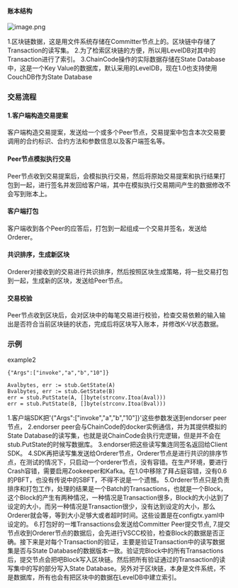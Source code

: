  #### 账本结构
![image.png](http://upload-images.jianshu.io/upload_images/4264722-91e2bc06843cc540.png?imageMogr2/auto-orient/strip%7CimageView2/2/w/1240)

1.区块链数据，这是用文件系统存储在Committer节点上的。区块链中存储了Transaction的读写集。
2.为了检索区块链的方便，所以用LevelDB对其中的Transaction进行了索引。
3.ChainCode操作的实际数据存储在State Database中，这是一个Key Value的数据库，默认采用的LevelDB，现在1.0也支持使用CouchDB作为State Database
### 交易流程
#### 1.客户端构造交易提案
客户端构造交易提案，发送给一个或多个Peer节点，交易提案中包含本次交易要调用的合约标识、合约方法和参数信息以及客户端签名等。
 #### Peer节点模拟执行交易
Peer节点收到交易提案后，会模拟执行交易，然后将原始交易提案和执行结果打包到一起，进行签名并发回给客户端，其中在模拟执行交易期间产生的数据修改不会写到账本上。

#### 客户端打包
客户端收到各个Peer的应答后，打包到一起组成一个交易并签名，发送给Orderer。
#### 共识排序，生成新区块
Orderer对接收到的交易进行共识排序，然后按照区块生成策略，将一批交易打包到一起，生成新的区块，发送给Peer节点。
#### 交易校验
Peer节点收到区块后，会对区块中的每笔交易进行校验，检查交易依赖的输入输出是否符合当前区块链的状态，完成后将区块写入账本，并修改K-V状态数据。
### 示例
example2
```
{"Args":["invoke","a","b","10"]}
```
```
Avalbytes, err := stub.GetState(A)
Bvalbytes, err := stub.GetState(B)
err = stub.PutState(A, []byte(strconv.Itoa(Aval)))
err = stub.PutState(B, []byte(strconv.Itoa(Bval)))
```
1.客户端SDK把'{"Args":["invoke","a","b","10"]}'这些参数发送到endorser peer节点，
2.endorser peer会与ChainCode的docker实例通信，并为其提供模拟的State Database的读写集，也就是说ChainCode会执行完逻辑，但是并不会在stub.PutState的时候写数据库。
3.endorser把这些读写集连同签名返回给Client SDK。
4.SDK再把读写集发送给Orderer节点，Orderer节点是进行共识的排序节点，在测试的情况下，只启动一个orderer节点，没有容错。在生产环境，要进行Crash容错，需要启用Zookeeper和Kafka。在1.0中移除了拜占庭容错，没有0.6的PBFT，也没有传说中的SBFT，不得不说是一个遗憾。
5.Orderer节点只是负责排序和打包工作，处理的结果是一个Batch的Transactions，也就是一个Block，这个Block的产生有两种情况，一种情况是Transaction很多，Block的大小达到了设定的大小，而另一种情况是Transaction很少，没有达到设定的大小，那么Orderer就会等，等到大小足够大或者超时时间。这些设置是在configtx.yaml中设定的。
6.打包好的一堆Transactions会发送给Committer Peer提交节点,
7.提交节点收到Orderer节点的数据后，会先进行VSCC校验，检查Block的数据是否正确。接下来是对每个Transaction的验证，主要是验证Transaction中的读写数据集是否与State Database的数据版本一致。验证完Block中的所有Transactions后，提交节点会把吧Block写入区块链。然后把所有验证通过的Transaction的读写集中的写的部分写入State Database。另外对于区块链，本身是文件系统，不是数据库，所有也会有把区块中的数据在LevelDB中建立索引。
